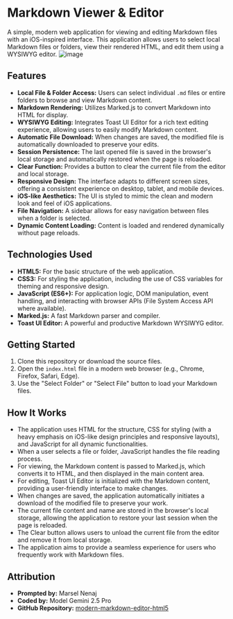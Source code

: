 # Markdown Viewer & Editor

A simple, modern web application for viewing and editing Markdown files with an iOS-inspired interface. This application allows users to select local Markdown files or folders, view their rendered HTML, and edit them using a WYSIWYG editor.
![image](https://i.ibb.co/WvtnnQvy/banner-markdown-editor.png)

## Features

* **Local File & Folder Access:** Users can select individual `.md` files or entire folders to browse and view Markdown content.
* **Markdown Rendering:** Utilizes Marked.js to convert Markdown into HTML for display.
* **WYSIWYG Editing:** Integrates Toast UI Editor for a rich text editing experience, allowing users to easily modify Markdown content.
* **Automatic File Download:** When changes are saved, the modified file is automatically downloaded to preserve your edits.
* **Session Persistence:** The last opened file is saved in the browser's local storage and automatically restored when the page is reloaded.
* **Clear Function:** Provides a button to clear the current file from the editor and local storage.
* **Responsive Design:** The interface adapts to different screen sizes, offering a consistent experience on desktop, tablet, and mobile devices.
* **iOS-like Aesthetics:** The UI is styled to mimic the clean and modern look and feel of iOS applications.
* **File Navigation:** A sidebar allows for easy navigation between files when a folder is selected.
* **Dynamic Content Loading:** Content is loaded and rendered dynamically without page reloads.

## Technologies Used

* **HTML5:** For the basic structure of the web application.
* **CSS3:** For styling the application, including the use of CSS variables for theming and responsive design.
* **JavaScript (ES6+):** For application logic, DOM manipulation, event handling, and interacting with browser APIs (File System Access API where available).
* **Marked.js:** A fast Markdown parser and compiler.
* **Toast UI Editor:** A powerful and productive Markdown WYSIWYG editor.

## Getting Started

1. Clone this repository or download the source files.
2. Open the `index.html` file in a modern web browser (e.g., Chrome, Firefox, Safari, Edge).
3. Use the "Select Folder" or "Select File" button to load your Markdown files.

## How It Works

* The application uses HTML for the structure, CSS for styling (with a heavy emphasis on iOS-like design principles and responsive layouts), and JavaScript for all dynamic functionalities.
* When a user selects a file or folder, JavaScript handles the file reading process.
* For viewing, the Markdown content is passed to Marked.js, which converts it to HTML, and then displayed in the main content area.
* For editing, Toast UI Editor is initialized with the Markdown content, providing a user-friendly interface to make changes.
* When changes are saved, the application automatically initiates a download of the modified file to preserve your work.
* The current file content and name are stored in the browser's local storage, allowing the application to restore your last session when the page is reloaded.
* The Clear button allows users to unload the current file from the editor and remove it from local storage.
* The application aims to provide a seamless experience for users who frequently work with Markdown files.

## Attribution

* **Prompted by:** Marsel Nenaj
* **Coded by:** Model Gemini 2.5 Pro
* **GitHub Repository:** [modern-markdown-editor-html5](https://github.com/marselnenaj/modern-markdown-editor-html5)